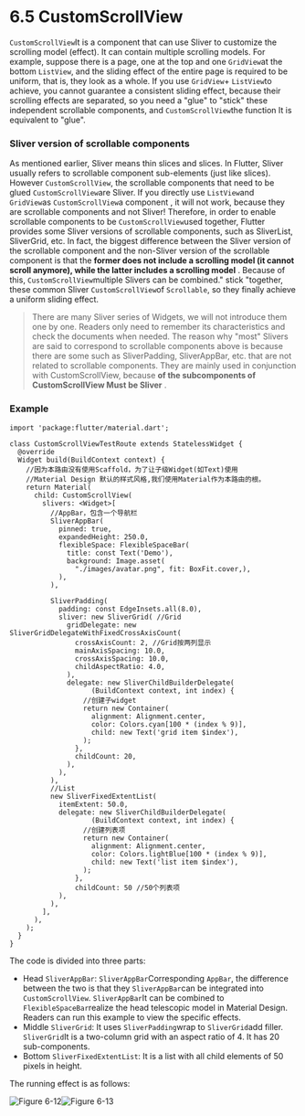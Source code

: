 # 6.5 CustomScrollView

`CustomScrollView`It is a component that can use Sliver to customize the scrolling model (effect). It can contain multiple scrolling models. For example, suppose there is a page, one at the top and one `GridView`at the bottom `ListView`, and the sliding effect of the entire page is required to be uniform, that is, they look as a whole. If you use `GridView`+ `ListView`to achieve, you cannot guarantee a consistent sliding effect, because their scrolling effects are separated, so you need a "glue" to "stick" these independent scrollable components, and `CustomScrollView`the function It is equivalent to "glue".

### Sliver version of scrollable components

As mentioned earlier, Sliver means thin slices and slices. In Flutter, Sliver usually refers to scrollable component sub-elements (just like slices). However `CustomScrollView`, the scrollable components that need to be glued `CustomScrollView`are Sliver. If you directly use `ListView`and `GridView`as `CustomScrollView`a component , it will not work, because they are scrollable components and not Sliver! Therefore, in order to enable scrollable components to be `CustomScrollView`used together, Flutter provides some Sliver versions of scrollable components, such as SliverList, SliverGrid, etc. In fact, the biggest difference between the Sliver version of the scrollable component and the non-Sliver version of the scrollable component is that the **former does not include a scrolling model (it cannot scroll anymore), while the latter includes a scrolling model** . Because of this, `CustomScrollView`multiple Slivers can be combined." stick "together, these common Sliver `CustomScrollView`of `Scrollable`, so they finally achieve a uniform sliding effect.

> There are many Sliver series of Widgets, we will not introduce them one by one. Readers only need to remember its characteristics and check the documents when needed. The reason why "most" Slivers are said to correspond to scrollable components above is because there are some such as SliverPadding, SliverAppBar, etc. that are not related to scrollable components. They are mainly used in conjunction with CustomScrollView, because **of the subcomponents of CustomScrollView Must be Sliver** .

### Example

```
import 'package:flutter/material.dart';

class CustomScrollViewTestRoute extends StatelessWidget {
  @override
  Widget build(BuildContext context) {
    //因为本路由没有使用Scaffold，为了让子级Widget(如Text)使用
    //Material Design 默认的样式风格,我们使用Material作为本路由的根。
    return Material(
      child: CustomScrollView(
        slivers: <Widget>[
          //AppBar，包含一个导航栏
          SliverAppBar(
            pinned: true,
            expandedHeight: 250.0,
            flexibleSpace: FlexibleSpaceBar(
              title: const Text('Demo'),
              background: Image.asset(
                "./images/avatar.png", fit: BoxFit.cover,),
            ),
          ),

          SliverPadding(
            padding: const EdgeInsets.all(8.0),
            sliver: new SliverGrid( //Grid
              gridDelegate: new SliverGridDelegateWithFixedCrossAxisCount(
                crossAxisCount: 2, //Grid按两列显示
                mainAxisSpacing: 10.0,
                crossAxisSpacing: 10.0,
                childAspectRatio: 4.0,
              ),
              delegate: new SliverChildBuilderDelegate(
                    (BuildContext context, int index) {
                  //创建子widget      
                  return new Container(
                    alignment: Alignment.center,
                    color: Colors.cyan[100 * (index % 9)],
                    child: new Text('grid item $index'),
                  );
                },
                childCount: 20,
              ),
            ),
          ),
          //List
          new SliverFixedExtentList(
            itemExtent: 50.0,
            delegate: new SliverChildBuilderDelegate(
                    (BuildContext context, int index) {
                  //创建列表项      
                  return new Container(
                    alignment: Alignment.center,
                    color: Colors.lightBlue[100 * (index % 9)],
                    child: new Text('list item $index'),
                  );
                },
                childCount: 50 //50个列表项
            ),
          ),
        ],
      ),
    );
  }
}

```

The code is divided into three parts:

-   Head `SliverAppBar`: `SliverAppBar`Corresponding `AppBar`, the difference between the two is that they `SliverAppBar`can be integrated into `CustomScrollView`. `SliverAppBar`It can be combined to `FlexibleSpaceBar`realize the head telescopic model in Material Design. Readers can run this example to view the specific effects.
-   Middle `SliverGrid`: It uses `SliverPadding`wrap to `SliverGrid`add filler. `SliverGrid`It is a two-column grid with an aspect ratio of 4. It has 20 sub-components.
-   Bottom `SliverFixedExtentList`: It is a list with all child elements of 50 pixels in height.

The running effect is as follows:

![Figure 6-12](https://pcdn.flutterchina.club/imgs/6-12.png)![Figure 6-13](https://pcdn.flutterchina.club/imgs/6-13.png)